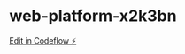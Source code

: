 # web-platform-x2k3bn

[Edit in Codeflow ⚡️](https://stackblitz.com/~/github.com/Officialanuj01/web-platform-x2k3bn)